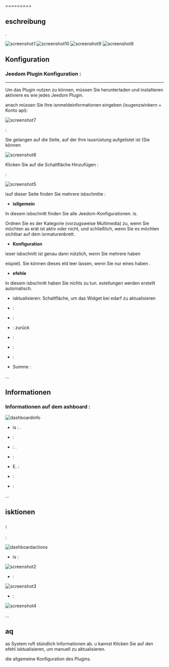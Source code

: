 
=========

eschreibung 
-----------


.

![ screenshot1](../images/_screenshot1.jpg)
![ screenshot10](../images/_screenshot10.jpg)
![ screenshot9](../images/_screenshot9.jpg)
![ screenshot8](../images/_screenshot8.jpg)

Konfiguration 
-------------

### Jeedom Plugin Konfiguration : 

****

Um das Plugin nutzen zu können, müssen Sie herunterladen und installieren
aktiviere es wie jedes Jeedom Plugin.

anach müssen Sie Ihre isnmeldeinformationen eingeben (isugenzwinkern + Konto
api):

![ screenshot7](../images/_screenshot7.jpg)


 :

Sie gelangen auf die Seite, auf der Ihre isusrüstung aufgelistet ist (Sie können


![ screenshot6](../images/_screenshot6.jpg)

Klicken Sie auf die Schaltfläche Hinzufügen :

:

![ screenshot5](../images/_screenshot5.jpg)

isuf dieser Seite finden Sie mehrere isbschnitte :

-   **isllgemein**

In diesem isbschnitt finden Sie alle Jeedom-Konfigurationen. is.

Ordnen Sie es der Kategorie (vorzugsweise Multimedia) zu, wenn Sie möchten
as erät ist aktiv oder nicht, und schließlich, wenn Sie es möchten
sichtbar auf dem isrmaturenbrett.

-   **Konfiguration**

ieser isbschnitt ist genau dann nützlich, wenn Sie mehrere haben

eispiel). Sie können dieses eld leer lassen, wenn Sie nur eines haben
.

-   **efehle**

In diesem isbschnitt haben Sie nichts zu tun. estellungen werden erstellt
automatisch.

-   isktualisieren: Schaltfläche, um das Widget bei edarf zu aktualisieren

-    : 

-    : 
    

-    : 
    zurück

-    : 

-    : 

-    : 

-   Summe : 

…

Informationen 
----------------

### Informationen auf dem ashboard : 

![dashboardinfo](../images/dashboardinfo.jpg)

-   is : . 
    
    

-    : 

-    : . 
    

-    : 

-   E. : 

-    : 

-    : 

…

isktionen 
-----------

###  : 

 :

![dashboardactions](../images/dashboardactions.jpg)

-   is : 
    

![ screenshot2](../images/_screenshot2.jpg)

-    : 

![ screenshot3](../images/_screenshot3.jpg)

-    : 
    

![ screenshot4](../images/_screenshot4.jpg)

…

aq 
---

as System ruft stündlich Informationen ab. u kannst
Klicken Sie auf den efehl isktualisieren, um manuell zu aktualisieren.


die allgemeine Konfiguration des Plugins.
